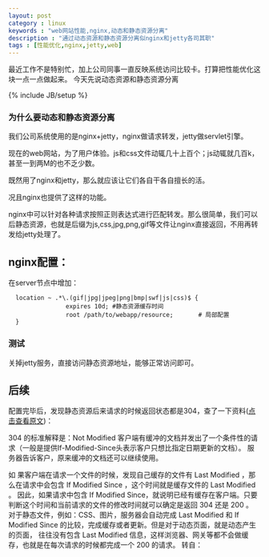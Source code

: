 ```yaml
---
layout: post
category : linux 
keywords : "web网站性能,nginx,动态和静态资源分离"
description : "通过动态资源和静态资源分离似nginx和jetty各司其职"
tags : [性能优化,nginx,jetty,web]
---
```


最近工作不是特别忙，加上公司同事一直反映系统访问比较卡。打算把性能优化这块一点一点做起来。
今天先说动态资源和静态资源分离
<!--break-->

{% include JB/setup %}

### 为什么要动态和静态资源分离

我们公司系统使用的是nginx+jetty，nginx做请求转发，jetty做servlet引擎。

现在的web网站，为了用户体验。js和css文件动辄几十上百个；js动辄就几百k，甚至一到两M的也不乏少数。

既然用了nginx和jetty，那么就应该让它们各自干各自擅长的活。

况且nginx也提供了这样的功能。

nginx中可以针对各种请求按照正则表达式进行匹配转发。那么很简单，我们可以后静态资源，也就是后缀为js,css,jpg,png,gif等文件让nginx直接返回，不用再转发给jetty处理了。

## nginx配置：

在server节点中增加：

      location ~ .*\.(gif|jpg|jpeg|png|bmp|swf|js|css)$ {
                    expires 10d; #静态资源缓存时间
                    root /path/to/webapp/resource;       # 局部配置
      }


### 测试

关掉jetty服务，直接访问静态资源地址，能够正常访问即可。

## 后续

配置完毕后，发现静态资源后来请求的时候返回状态都是304，查了一下资料([点击查看原文](http://bulaoge.net/topic.blg?dmn=webdev&tid=301677))：

304 的标准解释是：Not Modified 客户端有缓冲的文档并发出了一个条件性的请求（一般是提供If-Modified-Since头表示客户只想比指定日期更新的文档）。
服务器告诉客户，原来缓冲的文档还可以继续使用。

如 果客户端在请求一个文件的时候，发现自己缓存的文件有 Last Modified ，那么在请求中会包含 If Modified Since ，这个时间就是缓存文件的 Last Modified 。
因此，如果请求中包含 If Modified Since，就说明已经有缓存在客户端。只要判断这个时间和当前请求的文件的修改时间就可以确定是返回 304 还是 200 。
对于静态文件，例如：CSS、图片，服务器会自动完成 Last Modified 和 If Modified Since 的比较，完成缓存或者更新。但是对于动态页面，就是动态产生的页面，
往往没有包含 Last Modified 信息，这样浏览器、网关等都不会做缓存，也就是在每次请求的时候都完成一个 200 的请求。
转自：